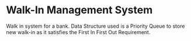 Walk-In Management System
===============
Walk in system for a bank. 
Data Structure used is a Priority Queue to store new walk-in as it satisfies the First In First Out Requirement.
